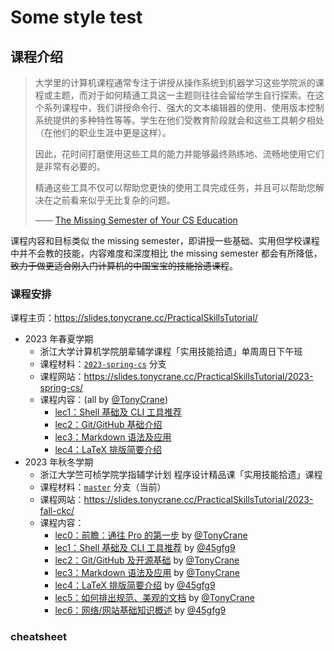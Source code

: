 # Some style test

## 课程介绍

> 大学里的计算机课程通常专注于讲授从操作系统到机器学习这些学院派的课程或主题，而对于如何精通工具这一主题则往往会留给学生自行探索。在这个系列课程中，我们讲授命令行、强大的文本编辑器的使用、使用版本控制系统提供的多种特性等等。学生在他们受教育阶段就会和这些工具朝夕相处（在他们的职业生涯中更是这样）。
> 
> 因此，花时间打磨使用这些工具的能力并能够最终熟练地、流畅地使用它们是非常有必要的。
> 
> 精通这些工具不仅可以帮助您更快的使用工具完成任务，并且可以帮助您解决在之前看来似乎无比复杂的问题。
>
> <right>—— [The Missing Semester of Your CS Education](https://missing-semester-cn.github.io/)</right>

课程内容和目标类似 the missing semester，即讲授一些基础、实用但学校课程中并不会教的技能，内容难度和深度相比 the missing semester 都会有所降低，~~致力于做更适合刚入门计算机的中国宝宝的技能拾遗课程~~。

### 课程安排

课程主页：<https://slides.tonycrane.cc/PracticalSkillsTutorial/>

- 2023 年春夏学期
    - 浙江大学计算机学院朋辈辅学课程「实用技能拾遗」单周周日下午班
    - 课程材料：[`2023-spring-cs`](https://github.com/TonyCrane/PracticalSkillsTutorial/tree/2023-spring-cs) 分支
    - 课程网站：<https://slides.tonycrane.cc/PracticalSkillsTutorial/2023-spring-cs/>
    - 课程内容：(all by [@TonyCrane](https://github.com/TonyCrane/))
        - [lec1：Shell 基础及 CLI 工具推荐](https://slides.tonycrane.cc/PracticalSkillsTutorial/2023-spring-cs/lec1/)
        - [lec2：Git/GitHub 基础介绍](https://slides.tonycrane.cc/PracticalSkillsTutorial/2023-spring-cs/lec2/)
        - [lec3：Markdown 语法及应用](https://slides.tonycrane.cc/PracticalSkillsTutorial/2023-spring-cs/lec3/)
        - [lec4：LaTeX 排版简要介绍](https://slides.tonycrane.cc/PracticalSkillsTutorial/2023-spring-cs/lec4/)
- 2023 年秋冬学期
    - 浙江大学竺可桢学院学指辅学计划 程序设计精品课「实用技能拾遗」课程
    - 课程材料：[`master`](https://github.com/TonyCrane/PracticalSkillsTutorial/tree/master) 分支（当前）
    - 课程网站：<https://slides.tonycrane.cc/PracticalSkillsTutorial/2023-fall-ckc/>
    - 课程内容：
        - [lec0：前瞻：通往 Pro 的第一步](https://slides.tonycrane.cc/PracticalSkillsTutorial/2023-fall-ckc/lec0/) by [@TonyCrane](https://github.com/TonyCrane)
        - [lec1：Shell 基础及 CLI 工具推荐](https://slides.tonycrane.cc/PracticalSkillsTutorial/2023-fall-ckc/lec1/) by [@45gfg9](https://github.com/45gfg9)
        - [lec2：Git/GitHub 及开源基础](https://slides.tonycrane.cc/PracticalSkillsTutorial/2023-fall-ckc/lec2/) by [@TonyCrane](https://github.com/TonyCrane)
        - [lec3：Markdown 语法及应用](https://slides.tonycrane.cc/PracticalSkillsTutorial/2023-fall-ckc/lec3/) by [@TonyCrane](https://github.com/TonyCrane)
        - [lec4：LaTeX 排版简要介绍](https://slides.tonycrane.cc/PracticalSkillsTutorial/2023-fall-ckc/lec4/) by [@45gfg9](https://github.com/45gfg9)
        - [lec5：如何排出规范、美观的文档](https://slides.tonycrane.cc/PracticalSkillsTutorial/2023-fall-ckc/lec5/) by [@TonyCrane](https://github.com/TonyCrane)
        - [lec6：网络/网站基础知识概述](https://slides.tonycrane.cc/PracticalSkillsTutorial/2023-fall-ckc/lec6/) by [@45gfg9](https://github.com/45gfg9)

### cheatsheet





